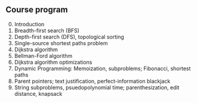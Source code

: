 ## Course program

0. Introduction
1. Breadth-first search (BFS)
2. Depth-first search (DFS), topological sorting
3. Single-source shortest paths problem
4. Dijkstra algorithm
5. Bellman-Ford algorithm
6. Dijkstra algorithm optimizations
7. Dynamic Programming: Memoization, subproblems; Fibonacci, shortest paths
8. Parent pointers; text justification, perfect-information blackjack
9. String subproblems, psuedopolynomial time; parenthesization, edit distance, knapsack